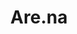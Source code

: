 ---
url: https://www.are.na/
title: Are.na
category: [social network, site builder]
literacyLevel: "1"
headline: Probably best described as "hipster Pinterest." Provides 200 "blocks" (pins) on its free tier, and provides unlimited blocks and additional features for $70/yr (or $7/mo). All pages have RSS support.
os: [web, ios, android]
pricing: ["free", "paid"]
feeds: ["RSS"]
dateAdded: 2025-01-24
---